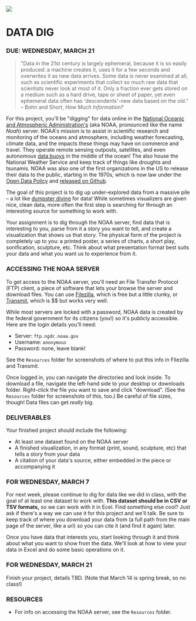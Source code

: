 ![](https://raw.githubusercontent.com/jeffThompson/DataVisualization/master/Images/Week06_DataDig/SolarSynopticMap_2015-07-07.jpg)

DATA DIG
====

### DUE: WEDNESDAY, MARCH 21  

> "Data in the 21st century is largely ephemeral, because it is so easily produced: a machine creates it, uses it for a few seconds and overwrites it as new data arrives. Some data is never examined at all, such as scientific experiments that collect so much raw data that scientists never look at most of it. Only a fraction ever gets stored on a medium such as a hard drive, tape or sheet of paper, yet even ephemeral data often has 'descendents'-new data based on the old." – Bohn and Short, *How Much Information?*

For this project, you'll be "digging" for data online in the [National Oceanic and Atmospheric Administration's](http://www.noaa.gov/) (aka NOAA, pronounced like the name *Noah*) server. NOAA's mission is to assist in scientific research and monitoring of the oceans and atmosphere, including weather forecasting, climate data, and the impacts these things may have on commerce and travel. They operate remote sensing outposts, satellites, and even autonomous [data buoys](http://www.ndbc.noaa.gov/) in the middle of the ocean! The also house the National Weather Service and keep track of things like droughts and tsunamis. NOAA was also one of the first organizations in the US to release their data to the public, starting in the 1970s, which is now law under the [Open Data Policy](https://en.wikipedia.org/wiki/Open_data_in_the_United_States) and [released on Github](https://project-open-data.cio.gov/).

The goal of this project is to dig up under-explored data from a massive pile – a lot like [dumpster diving](https://giphy.com/gifs/check-it-out-dr-steve-brule-xLsaBMK6Mg8DK/fullscreen) for data! While sometimes visualizers are given nice, clean data, more often the first step is searching for through an interesting source for something to work with.

Your assignment is to dig through the NOAA server, find data that is interesting to you, parse from it a story you want to tell, and create a visualization that shows us that story. The physical form of the project is completely up to you: a printed poster, a series of charts, a short play, sonification, sculpture, etc. Think about what presentation format best suits your data and what you want us to experience from it.

### ACCESSING THE NOAA SERVER  
To get access to the NOAA server, you'll need an File Transfer Protocol (FTP) client, a piece of software that lets your browse the server and download files. You can use [Filezilla](https://sourceforge.net/projects/filezilla/), which is free but a little clunky, or [Transmit](https://panic.com/transmit/), which is $$ but works very well.

While most servers are locked with a password, NOAA data is created by the federal government for its citizens (you!) so it's publicly accessible. Here are the login details you'll need:

* Server: `ftp.ngdc.noaa.gov`  
* Username: `anonymous`  
* Password: none, leave blank!  

See the `Resources` folder for screenshots of where to put this info in Filezilla and Transmit.

Once logged in, you can navigate the directories and look inside. To download a file, navigate the left-hand side to your desktop or downloads folder. Right-click the file you want to save and click "download". (See the `Resources` folder for screenshots of this, too.) Be careful of file sizes, though! Data files can get *really* big.

### DELIVERABLES  
Your finished project should include the following:

* At least one dataset found on the NOAA server    
* A finished visualization, in any format (print, sound, sculpture, etc) that tells a story from your data  
* A citation of your data's source, either embedded in the piece or accompanying it

### FOR WEDNESDAY, MARCH 7  
For next week, please continue to dig for data like we did in class, with the goal of at least one dataset to work with. **This dataset should be in CSV or TSV formats,** so we can work with it in Ecel. Find something else cool? Just ask if there's a way we can use it for this project and we'll talk. Be sure to keep track of where you download your data from (a full path from the main page of the server, like a url) so you can cite it (and find it again) later.

Once you have data that interests you, start looking through it and think about what you want to show from the data. We'll look at how to view your data in Excel and do some basic operations on it.

### FOR WEDNESDAY, MARCH 21  
Finish your project, details TBD. (Note that March 14 is spring break, so no class!)

### RESOURCES  

* For info on accessing the NOAA server, see the `Resources` folder.  
